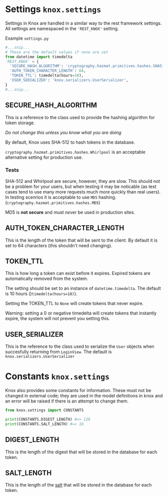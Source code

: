 # Settings `knox.settings`

Settings in Knox are handled in a similar way to the rest framework settings.
All settings are namespaced in the `'REST_KNOX'` setting.

Example `settings.py`

```python
#...snip...
# These are the default values if none are set
from datetime import timedelta
'REST_KNOX' = {
  'SECURE_HASH_ALGORITHM': 'cryptography.hazmat.primitives.hashes.SHA512',
  'AUTH_TOKEN_CHARACTER_LENGTH': 64,
  'TOKEN_TTL': timedelta(hours=10),
  'USER_SERIALIZER': 'knox.serializers.UserSerializer',
}
#...snip...
```

## SECURE_HASH_ALGORITHM
This is a reference to the class used to provide the hashing algorithm for
token storage.

*Do not change this unless you know what you are doing*

By default, Knox uses SHA-512 to hash tokens in the database.

`cryptography.hazmat.primitives.hashes.Whirlpool` is an acceptable alternative setting
for production use.

### Tests
SHA-512 and Whirlpool are secure, however, they are slow. This should not be a
problem for your users, but when testing it may be noticable (as test cases tend
to use many more requests much more quickly than real users). In testing scenrios
it is acceptable to use `MD5` hashing.(`cryptography.hazmat.primitives.hashes.MD5`)

MD5 is **not secure** and must *never* be used in production sites.

## AUTH_TOKEN_CHARACTER_LENGTH
This is the length of the token that will be sent to the client. By default it
is set to 64 characters (this shouldn't need changing).

## TOKEN_TTL
This is how long a token can exist before it expires. Expired tokens are automatically
removed from the system.

The setting should be set to an instance of `datetime.timedelta`. The default is
10 hours ()`timedelta(hours=10)`).

Setting the TOKEN_TTL to `None` will create tokens that never expire.

Warning: setting a 0 or negative timedelta will create tokens that instantly expire,
the system will not prevent you setting this.

## USER_SERIALIZER
This is the reference to the class used to serialize the `User` objects when
succesfully returning from `LoginView`. The default is `knox.serializers.UserSerializer`

# Constants `knox.settings`
Knox also provides some constants for information. These must not be changed in
external code; they are used in the model definitions in knox and an error will
be raised if there is an attempt to change them.

```python
from knox.settings import CONSTANTS

print(CONSTANTS.DIGEST_LENGTH) #=> 128
print(CONSTANTS.SALT_LENGTH) #=> 16
```

## DIGEST_LENGTH
This is the length of the digest that will be stored in the database for each token.

## SALT_LENGTH
This is the length of the [salt][salt] that will be stored in the database for each token.

[salt]: https://en.wikipedia.org/wiki/Salt_(cryptography)
